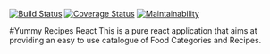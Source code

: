 [![Build Status](https://travis-ci.org/Jak-Sidious/react-api.svg?branch=master)](https://travis-ci.org/Jak-Sidious/react-api)
[![Coverage Status](https://coveralls.io/repos/github/Jak-Sidious/react-api/badge.svg?branch=master)](https://coveralls.io/github/Jak-Sidious/react-api?branch=master)
[![Maintainability](https://api.codeclimate.com/v1/badges/d32b3708bb031dbe43fe/maintainability)](https://codeclimate.com/github/Jak-Sidious/react-api/maintainability)

#Yummy Recipes React
This is a pure react application that aims at providing an easy to use catalogue of Food Categories and Recipes.
